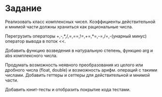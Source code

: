 # Задание

Реализовать класс комплексных чисел. Коэффициенты действительной и мнимой части должны храниться как рациональные числа.

Перегрузить операторы +,-,\*,/,=,==,!=,+=,\*=,-=,/=,-(унарный минус) оператор вывода в поток <<.

Добавить функцию возведения в натуральную степень, функцию arg и abs комплексного числа.

Продумать возможность неявного преобразования из целого или дробного числа (float, double) и возможность арифм. операций с такими числами.
Добавить геттеры и сеттеры для действительной и мнимой части. 

Добавить юнит-тесты и отобразить покрытие кода тестами.
